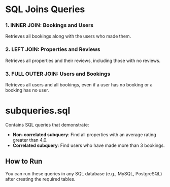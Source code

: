 # SQL Joins Queries

### 1. INNER JOIN: Bookings and Users
Retrieves all bookings along with the users who made them.

### 2. LEFT JOIN: Properties and Reviews
Retrieves all properties and their reviews, including those with no reviews.

### 3. FULL OUTER JOIN: Users and Bookings
Retrieves all users and all bookings, even if a user has no booking or a booking has no user.


# subqueries.sql
Contains SQL queries that demonstrate:
- **Non-correlated subquery**: Find all properties with an average rating greater than 4.0.
- **Correlated subquery**: Find users who have made more than 3 bookings.

## How to Run
You can run these queries in any SQL database (e.g., MySQL, PostgreSQL) after creating the required tables.
